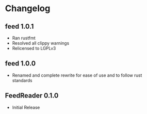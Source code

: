 # Changelog

## feed 1.0.1
+ Ran rustfmt
+ Resolved all clippy warnings
+ Relicensed to LGPLv3

## feed 1.0.0
+ Renamed and complete rewrite for ease of use and to follow rust standards

## FeedReader 0.1.0
+ Initial Release
